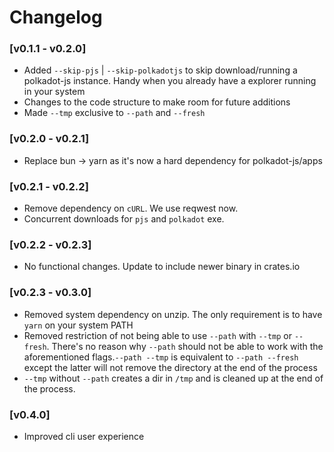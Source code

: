 # Changelog
### [v0.1.1 - v0.2.0] 
- Added `--skip-pjs` | `--skip-polkadotjs` to skip download/running a polkadot-js instance. Handy when you already have a explorer running in your system
- Changes to the code structure to make room for future additions 
- Made `--tmp` exclusive to `--path` and `--fresh`

### [v0.2.0 - v0.2.1]
- Replace bun -> yarn as it's now a hard dependency for polkadot-js/apps

### [v0.2.1 - v0.2.2]
- Remove dependency on `cURL`. We use reqwest now.
- Concurrent downloads for `pjs` and `polkadot` exe.

### [v0.2.2 - v0.2.3]
- No functional changes. Update to include newer binary in crates.io

### [v0.2.3 - v0.3.0]
- Removed system dependency on unzip. The only requirement is to have `yarn` on your system PATH
- Removed restriction of not being able to use `--path` with `--tmp` or `--fresh`. 
  There's no reason why `--path` should not be able to work with the aforementioned flags.`--path --tmp` is equivalent to `--path --fresh` except the latter will not remove the directory at the end of the  process 
- `--tmp` without `--path` creates a dir in `/tmp` and is cleaned up at the end of the process.

### [v0.4.0]
- Improved cli user experience
